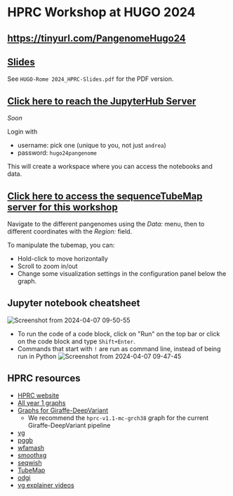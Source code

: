 # HPRC Workshop at HUGO 2024

## https://tinyurl.com/PangenomeHugo24

## [Slides](https://docs.google.com/presentation/d/1HijsejJkJ8x_pEStdOHdVnI-DzNQmhUk9I6MF20Ppsk/edit?usp=sharing)


See `HUGO-Rome 2024_HPRC-Slides.pdf` for the PDF version.

## [Click here to reach the JupyterHub Server]()

*Soon*

Login with 

- username: pick one (unique to you, not just `andrea`)
- password: `hugo24pangenome`

This will create a workspace where you can access the notebooks and data.

## [Click here to access the sequenceTubeMap server for this workshop](http://courtyard.gi.ucsc.edu:2024)

Navigate to the different pangenomes using the *Data:* menu, then to different coordinates with the *Region:* field.

To manipulate the tubemap, you can:

- Hold-click to move horizontally
- Scroll to zoom in/out
- Change some visualization settings in the configuration panel below the graph.

## Jupyter notebook cheatsheet
![Screenshot from 2024-04-07 09-50-55](https://github.com/jmonlong/workshop-hprc-hugo24/assets/34357324/b893b51a-8cc1-44fa-af82-97339f42f9c9)

- To run the code of a code block, click on "Run" on the top bar or click on the code block and type `Shift+Enter`.
- Commands that start with `!` are run as command line, instead of being run in Python
![Screenshot from 2024-04-07 09-47-45](https://github.com/jmonlong/workshop-hprc-hugo24/assets/34357324/5ed0ad54-6bb5-4771-b0e2-e20d51e77ceb)

## HPRC resources
- [HPRC website](https://humanpangenome.org/)
- [All year 1 graphs](https://s3-us-west-2.amazonaws.com/human-pangenomics/index.html?prefix=pangenomes/freeze/freeze1/​)
- [Graphs for Giraffe-DeepVariant](https://s3-us-west-2.amazonaws.com/human-pangenomics/index.html?prefix=pangenomes/freeze/freeze1/minigraph-cactus/hprc-v1.1-mc-grch38/)
  - We recommend the `hprc-v1.1-mc-grch38` graph for the current Giraffe-DeepVariant pipeline
- [vg](https://github.com/vgteam/vg/)
- [pggb](https://github.com/pangenome/pggb)
- [wfamash](https://github.com/waveygang/wfmash)
- [smoothxg](https://github.com/pangenome/smoothxg)
- [seqwish](https://github.com/ekg/seqwish)
- [TubeMap](https://github.com/vgteam/sequenceTubeMap)
- [odgi](https://github.com/pangenome/odgi)
- [vg explainer videos](https://cglgenomics.sites.ucsc.edu/explainer-videos-for-variation-graphs-vg/?preview=true)
